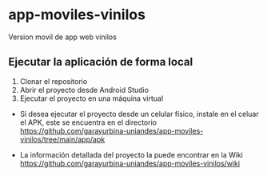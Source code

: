 # app-moviles-vinilos
Version movil de app web vinilos

## Ejecutar la aplicación de forma local

1. Clonar el repositorio
2. Abrir el proyecto desde Android Studio
3. Ejecutar el proyecto en una máquina virtual

* Si desea ejecutar el proyecto desde un celular físico, instale en el celuar el APK, este se encuentra en el directorio https://github.com/garayurbina-uniandes/app-moviles-vinilos/tree/main/app/apk 

* La información detallada del proyecto la puede encontrar en la Wiki https://github.com/garayurbina-uniandes/app-moviles-vinilos/wiki

